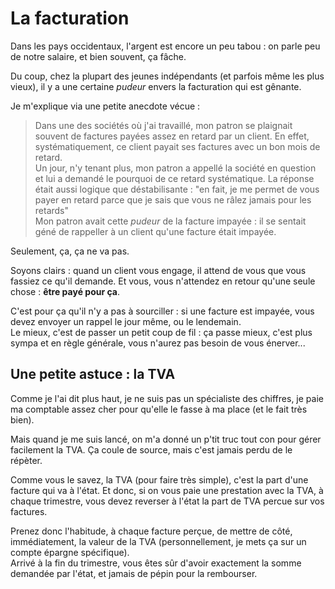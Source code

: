 # La facturation

Dans les pays occidentaux, l'argent est encore un peu tabou : on parle peu de notre salaire, et bien souvent, ça fâche.

Du coup, chez la plupart des jeunes indépendants (et parfois même les plus vieux), il y a une certaine *pudeur* envers la facturation qui est gênante.

Je m'explique via une petite anecdote vécue : 

> Dans une des sociétés où j'ai travaillé, mon patron se plaignait souvent de factures payées assez en retard par un client. En effet, systématiquement, ce client payait ses factures avec un bon mois de retard.  
> Un jour, n'y tenant plus, mon patron a appellé la société en question et lui a demandé le pourquoi de ce retard systématique. La réponse était aussi logique que déstabilisante : "en fait, je me permet de vous payer en retard parce que je sais que vous ne râlez jamais pour les retards"  
> Mon patron avait cette *pudeur* de la facture impayée : il se sentait géné de rappeller à un client qu'une facture était impayée.

Seulement, ça, ça ne va pas.

Soyons clairs : quand un client vous engage, il attend de vous que vous fassiez ce qu'il demande. Et vous, vous n'attendez en retour qu'une seule chose : **être payé pour ça**.

C'est pour ça qu'il n'y a pas à sourciller : si une facture est impayée, vous devez envoyer un rappel le jour même, ou le lendemain.  
Le mieux, c'est de passer un petit coup de fil : ça passe mieux, c'est plus sympa et en règle générale, vous n'aurez pas besoin de vous énerver...

## Une petite astuce : la TVA

Comme je l'ai dit plus haut, je ne suis pas un spécialiste des chiffres, je paie ma comptable assez cher pour qu'elle le fasse à ma place (et le fait très bien).

Mais quand je me suis lancé, on m'a donné un p'tit truc tout con pour gérer facilement la TVA. Ça coule de source, mais c'est jamais perdu de le répèter.

Comme vous le savez, la TVA (pour faire très simple), c'est la part d'une facture qui va à l'état. Et donc, si on vous paie une prestation avec la TVA, à chaque trimestre, vous devez reverser à l'état la part de TVA percue sur vos factures.

Prenez donc l'habitude, à chaque facture perçue, de mettre de côté, immédiatement, la valeur de la TVA (personnellement, je mets ça sur un compte épargne spécifique).  
Arrivé à la fin du trimestre, vous êtes sûr d'avoir exactement la somme demandée par l'état, et jamais de pépin pour la rembourser.
